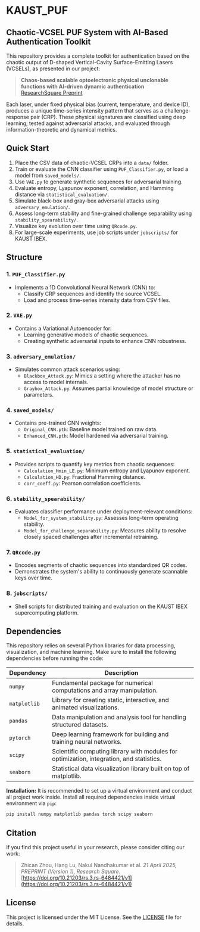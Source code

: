 # KAUST_PUF
## Chaotic-VCSEL PUF System with AI-Based Authentication Toolkit

This repository provides a complete toolkit for authentication based on the chaotic output of D-shaped Vertical-Cavity Surface-Emitting Lasers (VCSELs), as presented in our project:
> **Chaos-based scalable optoelectronic physical unclonable functions with AI-driven dynamic authentication**  
> [ResearchSquare Preprint](https://www.researchsquare.com/article/rs-6484421/v1)

Each laser, under fixed physical bias (current, temperature, and device ID), produces a unique time-series intensity pattern that serves as a challenge-response pair (CRP). These physical signatures are classified using deep learning, tested against adversarial attacks, and evaluated through information-theoretic and dynamical metrics.


## Quick Start

1. Place the CSV data of chaotic-VCSEL CRPs into a `data/` folder.  
2. Train or evaluate the CNN classifier using `PUF_Classifier.py`, or load a model from `saved_models/`.  
3. Use `VAE.py` to generate synthetic sequences for adversarial training.  
4. Evaluate entropy, Lyapunov exponent, correlation, and Hamming distance via `statistical_evaluation/`.  
5. Simulate black-box and gray-box adversarial attacks using `adversary_emulation/`.  
6. Assess long-term stability and fine-grained challenge separability using `stability_spearability/`.  
7. Visualize key evolution over time using `QRcode.py`.  
8. For large-scale experiments, use job scripts under `jobscripts/` for KAUST IBEX.


## Structure

### **1. `PUF_Classifier.py`**  
- Implements a 1D Convolutional Neural Network (CNN) to:  
  - Classify CRP sequences and identify the source VCSEL.  
  - Load and process time-series intensity data from CSV files.

### **2. `VAE.py`**  
- Contains a Variational Autoencoder for:  
  - Learning generative models of chaotic sequences.  
  - Creating synthetic adversarial inputs to enhance CNN robustness.

### **3. `adversary_emulation/`**  
- Simulates common attack scenarios using:  
  - `Blackbox_Attack.py`: Mimics a setting where the attacker has no access to model internals.  
  - `Graybox_Attack.py`: Assumes partial knowledge of model structure or parameters.

### **4. `saved_models/`**  
- Contains pre-trained CNN weights:  
  - `Original_CNN.pth`: Baseline model trained on raw data.  
  - `Enhanced_CNN.pth`: Model hardened via adversarial training.

### **5. `statistical_evaluation/`**  
- Provides scripts to quantify key metrics from chaotic sequences:  
  - `Calculation_Hmin_LE.py`: Minimum entropy and Lyapunov exponent.  
  - `Calculation_HD.py`: Fractional Hamming distance.  
  - `corr_coeff.py`: Pearson correlation coefficients.

### **6. `stability_spearability/`**  
- Evaluates classifier performance under deployment-relevant conditions:  
  - `Model_for_system_stability.py`: Assesses long-term operating stability.  
  - `Model_for_challenge_separability.py`: Measures ability to resolve closely spaced challenges after incremental retraining.

### **7. `QRcode.py`**  
- Encodes segments of chaotic sequences into standardized QR codes.  
- Demonstrates the system's ability to continuously generate scannable keys over time.

### **8. `jobscripts/`**  
- Shell scripts for distributed training and evaluation on the KAUST IBEX supercomputing platform.



## Dependencies

This repository relies on several Python libraries for data processing, visualization, and machine learning. Make sure to install the following dependencies before running the code:

| Dependency    | Description                                                                 |
|---------------|-----------------------------------------------------------------------------|
| `numpy`       | Fundamental package for numerical computations and array manipulation.     |
| `matplotlib`  | Library for creating static, interactive, and animated visualizations.     |
| `pandas`      | Data manipulation and analysis tool for handling structured datasets.      |
| `pytorch`     | Deep learning framework for building and training neural networks.         |
| `scipy`       | Scientific computing library with modules for optimization, integration, and statistics. |
| `seaborn`     | Statistical data visualization library built on top of matplotlib.         |

**Installation:** It is recommended to set up a virtual environment and conduct all project work inside. Install all required dependencies inside virtual environment via `pip`:
```bash
pip install numpy matplotlib pandas torch scipy seaborn
```


## Citation

If you find this project useful in your research, please consider citing our work:

> Zhican Zhou, Hang Lu, Nakul Nandhakumar et al.  *21 April 2025, PREPRINT (Version 1), Research Square*.  
> [https://doi.org/10.21203/rs.3.rs-6484421/v1](https://doi.org/10.21203/rs.3.rs-6484421/v1)

## License  
This project is licensed under the MIT License. See the [LICENSE](./LICENSE) file for details.

